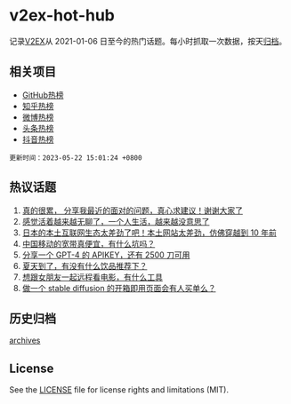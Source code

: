 # v2ex-hot-hub

 记录[V2EX](https://www.v2ex.com/)从 2021-01-06 日至今的热门话题。每小时抓取一次数据，按天[归档](archives)。
 
 ## 相关项目

- [GitHub热榜](https://github.com/it985/github-hot-hub)
- [知乎热榜](https://github.com/it985/zhihu-hot-hub)
- [微博热榜](https://github.com/it985/weibo-hot-hub)
- [头条热榜](https://github.com/it985/toutiao-hot-hub)
- [抖音热榜](https://github.com/it985/douyin-hot-hub)


 `更新时间：2023-05-22 15:01:24 +0800`

## 热议话题

1. [真的很累， 分享我最近的面对的问题，真心求建议！谢谢大家了](https://www.v2ex.com/t/941726)
1. [感觉活着越来越无聊了，一个人生活，越来越没意思了](https://www.v2ex.com/t/941697)
1. [日本的本土互联网生态太差劲了吧！本土网站太差劲，仿佛穿越到 10 年前](https://www.v2ex.com/t/941787)
1. [中国移动的宽带真便宜，有什么坑吗？](https://www.v2ex.com/t/941695)
1. [分享一个 GPT-4 的 APIKEY，还有 2500 刀可用](https://www.v2ex.com/t/941797)
1. [夏天到了，有没有什么饮品推荐下？](https://www.v2ex.com/t/941827)
1. [想跟女朋友一起远程看电影，有什么工具](https://www.v2ex.com/t/941840)
1. [做一个 stable diffusion 的开箱即用页面会有人买单么？](https://www.v2ex.com/t/941872)

## 历史归档

[archives](archives)

## License

See the [LICENSE](LICENSE) file for license rights and limitations (MIT).
